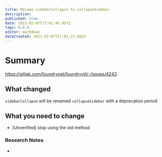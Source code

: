 ```yaml
---
title: Rename sidebarCollapse to collapseSidebar
description: 
published: true
date: 2021-02-07T17:01:46.957Z
tags: 0.8.0
editor: markdown
dateCreated: 2021-02-07T17:01:23.882Z
---
```


# Summary
https://gitlab.com/foundrynet/foundryvtt/-/issues/4243

## What changed

`sidebarCollapse` will be renamed `collapseSidebar` with a deprecation period

## What you need to change

- [Unverified] stop using the old method

### Research Notes

- 